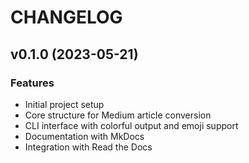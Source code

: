 # CHANGELOG

## v0.1.0 (2023-05-21)

### Features

* Initial project setup
* Core structure for Medium article conversion
* CLI interface with colorful output and emoji support
* Documentation with MkDocs
* Integration with Read the Docs